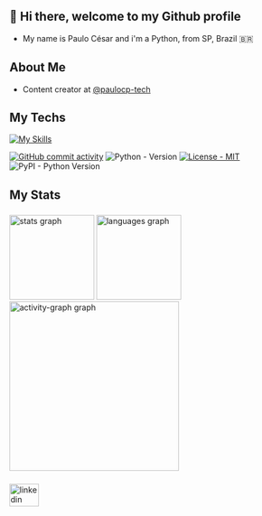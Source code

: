 ## 👋 Hi there, welcome to my Github profile

- My name is Paulo César and i'm a Python, from SP, Brazil 🇧🇷

## About Me
- Content creator at [@paulocp-tech](https://github.com/paulocp-tech)


## My Techs
[![My Skills](https://skillicons.dev/icons?i=js,html,css,python,java,c,mysql,docker,postgres,github,kubernetes)](https://skillicons.dev)

[![GitHub commit activity](https://img.shields.io/github/commit-activity/t/paulocp-tech/paulocp-tech)](https://img.shields.io)
![Python - Version](https://img.shields.io/badge/python-3.10-green) [![License - MIT](https://img.shields.io/badge/license-PSF--2.0-9400d3.svg)](https://spdx.org/licenses/PSF-2.0.html)
![PyPI - Python Version](https://img.shields.io/pypi/pyversions/Django)



## My Stats

###

<div align="left">
  <img src="https://github-readme-stats.vercel.app/api?username=paulocp-tech&hide_title=false&hide_rank=false&show_icons=true&include_all_commits=true&count_private=true&disable_animations=false&theme=gruvbox_light&locale=en&hide_border=false&order=1" height="150" alt="stats graph"  />
  <img src="https://github-readme-stats.vercel.app/api/top-langs?username=paulocp-tech&locale=en&hide_title=false&layout=compact&card_width=320&langs_count=5&theme=gruvbox_light&hide_border=true&order=2" height="150" alt="languages graph"  />
  <img src="https://github-readme-activity-graph.vercel.app/graph?username=paulocp-tech&radius=16&theme=gruvbox&area=true&order=5&hide_title=false&hide_border=true" height="300" alt="activity-graph graph"  />
</div>

###

<div align="left">
  <a href="https://www.linkedin.com/in/paulocesarper/" target="_blank">
    <img src="https://raw.githubusercontent.com/maurodesouza/profile-readme-generator/master/src/assets/icons/social/linkedin/default.svg" width="52" height="40" alt="linkedin logo"  />
  </a>

 
</div>

###



<!--
**paulocp-tech/paulocp-tech** is a ✨ _special_ ✨ repository because its `README.md` (this file) appears on your GitHub profile.

Here are some ideas to get you started:

- 🔭 I’m currently working on ...
- 🌱 I’m currently learning ...
- 👯 I’m looking to collaborate on ...
- 🤔 I’m looking for help with ...
- 💬 Ask me about ...
- 📫 How to reach me: ...
- 😄 Pronouns: ...
- ⚡ Fun fact: ...
-->
